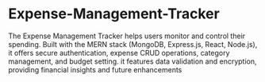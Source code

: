 # Expense-Management-Tracker
The Expense Management Tracker helps users monitor and control their spending. Built with the MERN stack (MongoDB, Express.js, React, Node.js), it offers secure  authentication, expense CRUD operations, category management, and budget setting.  it features data validation and encryption, providing financial insights and future enhancements 
